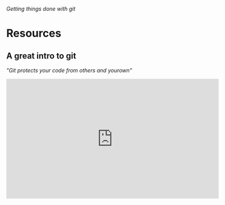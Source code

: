 _Getting things done with git_

# Resources
## A great intro to git
<em> "Git protects your code from others and yourown" </em>
<iframe width="560" height="315" src="https://www.youtube.com/embed/92sycL8ij-U" frameborder="0" allow="autoplay; encrypted-media" allowfullscreen></iframe>